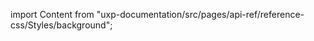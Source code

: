 
import Content from "uxp-documentation/src/pages/api-ref/reference-css/Styles/background";

<Content query="product=xd"/>
